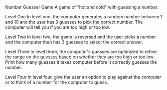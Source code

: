 Number Guesser Game
A game of "hot and cold" with guessing a number.

Level One
In level one, the computer generates a random number between 1 and 10 and the user has 3 guesses to pick the correct number. The computer will tell you if you are too high or too low.

Level Two
In level two, the game is reversed and the user picks a number and the computer then has 3 guesses to select the correct answer.

Level Three
In level three, the computer's guesses are optimized to refine the range on the guesses based on whether they are too high or too low. Print how many guesses it takes computer before it correctly guesses the number.

Level Four
In level four, give the user an option to play against the computer or to think of a number for the computer to guess.